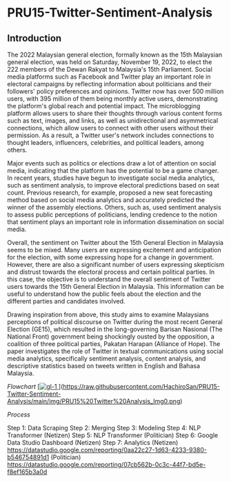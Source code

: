 # PRU15-Twitter-Sentiment-Analysis

## Introduction
The 2022 Malaysian general election, formally known as the 15th Malaysian general election, was held on Saturday, November 19, 2022, to elect the 222 members of the Dewan Rakyat to Malaysia's 15th Parliament. Social media platforms such as Facebook and Twitter play an important role in electoral campaigns by reflecting information about politicians and their followers' policy preferences and opinions. Twitter now has over 500 million users, with 395 million of them being monthly active users, demonstrating the platform's global reach and potential impact. The microblogging platform allows users to share their thoughts through various content forms such as text, images, and links, as well as unidirectional and asymmetrical connections, which allow users to connect with other users without their permission. As a result, a Twitter user's network includes connections to thought leaders, influencers, celebrities, and political leaders, among others.

Major events such as politics or elections draw a lot of attention on social media, indicating that the platform has the potential to be a game changer. In recent years, studies have begun to investigate social media analytics, such as sentiment analysis, to improve electoral predictions based on seat count. Previous research, for example, proposed a new seat forecasting method based on social media analytics and accurately predicted the winner of the assembly elections. Others, such as, used sentiment analysis to assess public perceptions of politicians, lending credence to the notion that sentiment plays an important role in information dissemination on social media.

Overall, the sentiment on Twitter about the 15th General Election in Malaysia seems to be mixed. Many users are expressing excitement and anticipation for the election, with some expressing hope for a change in government. However, there are also a significant number of users expressing skepticism and distrust towards the electoral process and certain political parties. In this case, the objective is to understand the overall sentiment of Twitter users towards the 15th General Election in Malaysia. This information can be useful to understand how the public feels about the election and the different parties and candidates involved.

Drawing inspiration from above, this study aims to examine Malaysians perceptions of political discourse on Twitter during the most recent General Election (GE15), which resulted in the long-governing Barisan Nasional (The National Front) government being shockingly ousted by the opposition, a coalition of three political parties, Pakatan Harapan (Alliance of Hope). The paper investigates the role of Twitter in textual communications using social media analytics, specifically sentiment analysis, content analysis, and descriptive statistics based on tweets written in English and Bahasa Malaysia.

_Flowchart_
[[![gl-1](https://user-images.githubusercontent.com/20576651/151848491-0eb49b6f-c278-46f3-8dfe-67ad92b2c17d.png)
](https://raw.githubusercontent.com/HachiroSan/PRU15-Twitter-Sentiment-Analysis/main/img/PRU15%20Twitter%20Analysis_Img0.png)](https://raw.githubusercontent.com/HachiroSan/PRU15-Twitter-Sentiment-Analysis/main/img/PRU15%20Twitter%20Analysis_Img0.png)

_Process_

Step 1: Data Scraping 
Step 2: Merging
Step 3: Modeling
Step 4: NLP Transformer (Netizen)
Step 5: NLP Transformer (Politician)
Step 6: Google Data Studio Dashboard (Netizen)
Step 7: Analytics
(Netizen) https://datastudio.google.com/reporting/0aa22c27-1d63-4233-9380-b546754891d1
(Politician) https://datastudio.google.com/reporting/07cb562b-0c3c-44f7-bd5e-f8ef165b3a0d
